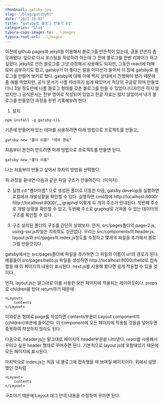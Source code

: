 ```yaml
---
thumbnail: gatsby.jpg
slug: "/blog/gatsby01"
date: "2022-10-02"
title: "gatsby로 블로그 만들기 01"
categories: "blog"
typora-copy-images-to: ..\images
typora-root-url: ..\images
---
```


이전에 github pages와 jekyll을 이용해서 블로그를 만든적이 있는데, 글을 안쓴지 좀 오래됐다. 앞으로 다시 포스팅을 작성하려 하는데 그 전에 블로그를 한번 리메이크 하고 싶었다. jekyll로 만든 블로그를 그냥 수정해서 사용해도 되지만, 그동안 react에 대해 많이 공부하기도 했고, gatsby가 더 좋다는 말을 어디선가 들어서 이 참에 gatsby로 블로그를 만들어 보기로 했다.
gatsby에 대해 아예 백지 상태에서 진행해야 됐기 때문에 좀 애를 먹었지만, 공식 문서가 나름 따라하기 쉽게 돼있어서 적당히 구글링 하며 만들었더니 3일 정도만에 나름 블로그 형태를 갖춘 블로그를 만들 수 있었다.(디자인은 하지 않았지만..)
공식문서는 전부 영어로 작성되어 있었고 한글 자료는 많지 않았어서 내가 블로그를 만들었던 과정을 한번 기록해보려 한다.

1. 설치

```
npm install -g gatsby-cli
```

기존에 만들어져 있는 테마를 사용하려면 아래 방법으로 프로젝트를 만들고,

```
gatsby new "폴더 이름" "테마 경로"
```

처음부터 본인이 만드려면 아래 방법으로 프로젝트를 만들면 된다.

```
gatsby new "폴더 이름"
```

나는 처음부터 만들고 싶어서 후자의 방법을 선택했다.

위 과정을 끝내면 다음과 같은 파일 구조가 만들어진다.
(이미지)

2. 실행
   cd "폴더이름" 으로 생성된 폴더로 이동한 다음, gatsby develop을 실행하면 로컬에서 개발상황을 확인할 수 있다.
   실행하면 cmd창에
   http://localhost:8000/
   http://localhost:8000/\_\_\_graphql
   이렇게 두 개의 주소가 안내된다.
   첫번째 주소로 개발 상황을 확인할 수 있고, 두번째 주소로 graphql로 가져올 수 있는 데이터의 구조를 확인할 수 있다.

3. 구조
   설치된 폴더의 구조를 간단히 살펴보자. 먼저, src/pages폴더의 page-2.js, using-ssr.js파일은 지워줘도 상관없다.
   우리는 src/components의 header.js, layout.js와 src/pages의 index.js정도를 수정하고 몇개의 파일을 추가해서 블로그를 만들것이다.

gatsby에서는 src/pages폴더에 파일을 추가하면 그 파일의 이름이 url의 경로가 된다. 예를들어 src/pages/hello.js 파일을 생성하면 http://localhost:8000//hello로 접속했을 때 이 페이지의 내용이 표시된다. next.js를 사용해 봤다면 쉽게 적응할 수 있을 것이다.

먼저, layout.js는 말그대로 이를 사용한 모든 페이지에 적용되는 레이아웃이다. props로 children을 받아 return하기 때문에

```
<Layout>
	contents
</Layout>
```

이와같은 형태로 page를 작성하면 contents부분이 Layout component의 {children}부분에 들어간다. 이 component에 모든 페이지에 적용될 것들을 넣어두면 중복하여 작성하지 않아도 된다.

다음으로, header.js는 말그대로 페이지의 header부분을 나타낸다. react를 사용해서 꾸미고 싶은 header 형태로 꾸며주면 된다. 기본적으로 layout.js에 포함돼있기 때문에 모든 페이지에 표시된다.

마지막으로 index.js는 처음 내 블로그에 접속했을 때 보여질 페이지이다. 위에서 설명했던 것처럼

```
<Layout>
	contents
</Layout>
```

구조이기 때문에 Layout 태그 안의 내용을 수정하여 꾸미면 된다.

